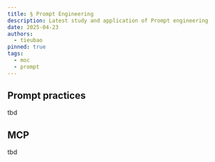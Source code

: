 ```yaml
---
title: § Prompt Engineering
description: Latest study and application of Prompt engineering
date: 2025-04-23
authors:
  - tieubao
pinned: true
tags:
  - moc
  - prompt
---
```


## Prompt practices

tbd

## MCP

tbd
